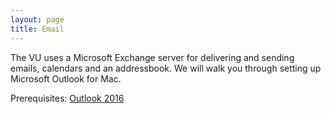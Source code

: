```yaml
---
layout: page
title: Email
---
```


The VU uses a Microsoft Exchange server for delivering and sending emails, calendars and an addressbook.
We will walk you through setting up Microsoft Outlook for Mac.

Prerequisites: [Outlook 2016](munki://detail-MSOutlook2016)

